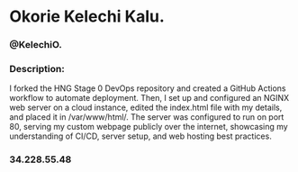 # Okorie Kelechi Kalu.
### @KelechiO.
### Description:
I forked the HNG Stage 0 DevOps repository and created a GitHub Actions workflow to automate deployment. Then, I set up and configured an NGINX web server on a cloud instance, edited the index.html file with my details, and placed it in /var/www/html/. The server was configured to run on port 80, serving my custom webpage publicly over the internet, showcasing my understanding of CI/CD, server setup, and web hosting best practices.
### 34.228.55.48
